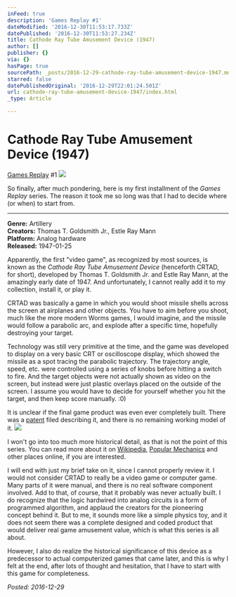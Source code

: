 ```yaml
---
inFeed: true
description: 'Games Replay #1'
dateModified: '2016-12-30T11:53:17.733Z'
datePublished: '2016-12-30T11:53:27.234Z'
title: Cathode Ray Tube Amusement Device (1947)
author: []
publisher: {}
via: {}
hasPage: true
sourcePath: _posts/2016-12-29-cathode-ray-tube-amusement-device-1947.md
starred: false
datePublishedOriginal: '2016-12-29T22:01:24.501Z'
url: cathode-ray-tube-amusement-device-1947/index.html
_type: Article

---
```

# Cathode Ray Tube Amusement Device (1947)

[Games Replay][0] \#1
![](https://the-grid-user-content.s3-us-west-2.amazonaws.com/3db430d7-9694-4fd2-ae9e-009519875cf1.jpg)

So finally, after much pondering, here is my first installment of the _Games Replay_ series. The reason it took me so long was that I had to decide where (or when) to start from.

---

**Genre:** Artillery  
**Creators:** Thomas T. Goldsmith Jr., Estle Ray Mann  
**Platform:** Analog hardware  
**Released:** 1947-01-25

Apparently, the first "video game", as recognized by most sources, is known as the _Cathode Ray Tube Amusement Device_ (henceforth CRTAD, for short), developed by Thomas T. Goldsmith Jr. and Estle Ray Mann, at the amazingly early date of 1947\. And unfortunately, I cannot really add it to my collection, install it, or play it.

CRTAD was basically a game in which you would shoot missile shells across the screen at airplanes and other objects. You have to aim before you shoot, much like the more modern Worms games, I would imagine, and the missile would follow a parabolic arc, and explode after a specific time, hopefully destroying your target.

Technology was still very primitive at the time, and the game was developed to display on a very basic CRT or oscilloscope display, which showed the missile as a spot tracing the parabolic trajectory. The trajectory angle, speed, etc. were controlled using a series of knobs before hitting a switch to fire. And the target objects were not actually shown as video on the screen, but instead were just plastic overlays placed on the outside of the screen. I assume you would have to decide for yourself whether you hit the target, and then keep score manually. :0)

It is unclear if the final game product was even ever completely built. There was a [patent][1] filed describing it, and there is no remaining working model of it.
![](https://the-grid-user-content.s3-us-west-2.amazonaws.com/933e60a6-c8e1-422e-98d0-d13a5d989139.jpg)

I won't go into too much more historical detail, as that is not the point of this series. You can read more about it on [Wikipedia][2], [Popular Mechanics][3] and other places online, if you are interested.

I will end with just my brief take on it, since I cannot properly review it. I would not consider CRTAD to really be a video game or computer game. Many parts of it were manual, and there is no real software component involved. Add to that, of course, that it probably was never actually built. I do recognize that the logic hardwired into analog circuits is a form of programmed algorithm, and applaud the creators for the pioneering concept behind it. But to me, it sounds more like a simple physics toy, and it does not seem there was a complete designed and coded product that would deliver real game amusement value, which is what this series is all about.

However, I also do realize the historical significance of this device as a predecessor to actual computerized games that came later, and this is why I felt at the end, after lots of thought and hesitation, that I have to start with this game for completeness.

_Posted: 2016-12-29_

[0]: /games "Games Replay"
[1]: http://www.google.com/patents/US2455992 "patent"
[2]: https://en.wikipedia.org/wiki/Cathode-ray_tube_amusement_device "Wikipedia"
[3]: http://www.popularmechanics.com/culture/gaming/a20129/the-very-first-video-game "Popular Mechanics"